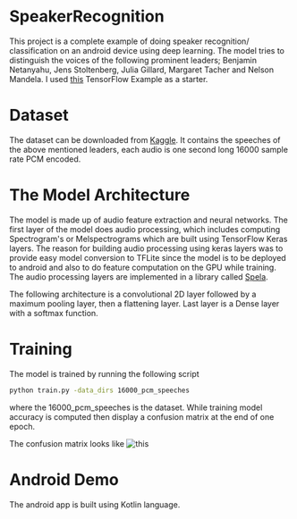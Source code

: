 # SpeakerRecognition
This project is a complete example of doing speaker recognition/ classification on an 
android device using deep learning. The model tries to distinguish the voices of the 
following prominent leaders; Benjamin Netanyahu, Jens Stoltenberg, Julia Gillard, Margaret
Tacher and Nelson Mandela. I used 
[this](https://github.com/tensorflow/docs/blob/master/site/en/r1/tutorials/sequences/audio_recognition.md) 
TensorFlow Example as a starter.

# Dataset
The dataset can be downloaded from [Kaggle](https://www.kaggle.com/kongaevans/speaker-recognition-dataset). 
It contains the speeches of the above 
mentioned leaders, each audio is one second long 16000 sample rate PCM encoded.


# The Model Architecture
The model is made up of audio feature extraction and neural networks. The first layer of
the model does audio processing, which includes computing Spectrogram's or Melspectrograms
which are built using TensorFlow Keras layers.
The reason for building audio processing using keras layers was to provide easy model
conversion to TFLite since the model is to be deployed to android and also to do feature
computation on the GPU while training. The audio processing 
layers are implemented in a library called [Spela](https://github.com/kongkip/spela).

The following architecture is a convolutional 2D layer followed by a maximum pooling 
layer, then a flattening layer. Last layer is a Dense layer with a softmax function.

# Training
The model is trained by running the following script
```bash
python train.py -data_dirs 16000_pcm_speeches
```
where the 16000_pcm_speeches is the dataset. While training model accuracy is computed then
display a confusion matrix at the end of one epoch.

The confusion matrix looks like
![this](https://github.com/kongkip/SpeakerRecognition/tree/master/pics/CM.png)

# Android Demo
The android app is built using Kotlin language.
